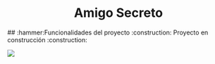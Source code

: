<h1 align="center">Amigo Secreto</h1>
## :hammer:Funcionalidades del proyecto
:construction: Proyecto en construcción :construction:
   <p align="left">
   <img src="https://img.shields.io/badge/STATUS-EN%20DESAROLLO-green">
   </p>

